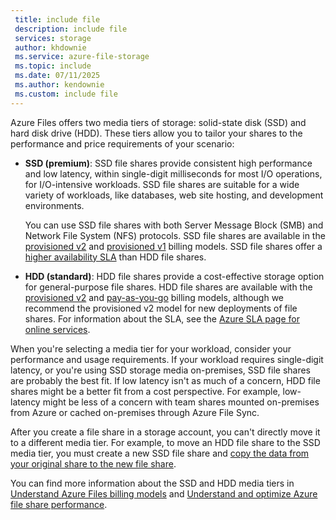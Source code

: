 ```yaml
---
 title: include file
 description: include file
 services: storage
 author: khdownie
 ms.service: azure-file-storage
 ms.topic: include
 ms.date: 07/11/2025
 ms.author: kendownie
 ms.custom: include file
---
```

Azure Files offers two media tiers of storage: solid-state disk (SSD) and hard disk drive (HDD). These tiers allow you to tailor your shares to the performance and price requirements of your scenario:

- **SSD (premium)**: SSD file shares provide consistent high performance and low latency, within single-digit milliseconds for most I/O operations, for I/O-intensive workloads. SSD file shares are suitable for a wide variety of workloads, like databases, web site hosting, and development environments.

  You can use SSD file shares with both Server Message Block (SMB) and Network File System (NFS) protocols. SSD file shares are available in the [provisioned v2](../articles/storage/files/understanding-billing.md#provisioned-v2-model) and [provisioned v1](../articles/storage/files/understanding-billing.md#provisioned-v1-model) billing models. SSD file shares offer a [higher availability SLA](https://www.microsoft.com/licensing/docs/view/Service-Level-Agreements-SLA-for-Online-Services) than HDD file shares.

- **HDD (standard)**: HDD file shares provide a cost-effective storage option for general-purpose file shares. HDD file shares are available with the [provisioned v2](../articles/storage/files/understanding-billing.md#provisioned-v2-model) and [pay-as-you-go](../articles/storage/files/understanding-billing.md#pay-as-you-go-model) billing models, although we recommend the provisioned v2 model for new deployments of file shares. For information about the SLA, see the [Azure SLA page for online services](https://www.microsoft.com/licensing/docs/view/Service-Level-Agreements-SLA-for-Online-Services).

When you're selecting a media tier for your workload, consider your performance and usage requirements. If your workload requires single-digit latency, or you're using SSD storage media on-premises, SSD file shares are probably the best fit. If low latency isn't as much of a concern, HDD file shares might be a better fit from a cost perspective. For example, low-latency might be less of a concern with team shares mounted on-premises from Azure or cached on-premises through Azure File Sync.

After you create a file share in a storage account, you can't directly move it to a different media tier. For example, to move an HDD file share to the SSD media tier, you must create a new SSD file share and [copy the data from your original share to the new file share](../articles/storage/files/migrate-files-between-shares.md).

You can find more information about the SSD and HDD media tiers in [Understand Azure Files billing models](../articles/storage/files/understanding-billing.md) and [Understand and optimize Azure file share performance](../articles/storage/files/understand-performance.md).
